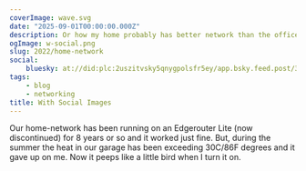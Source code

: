 ```yaml
---
coverImage: wave.svg
date: "2025-09-01T00:00:00.000Z"
description: Or how my home probably has better network than the office.
ogImage: w-social.png
slug: 2022/home-network
social:
    bluesky: at://did:plc:2uszitvsky5qnygpolsfr5ey/app.bsky.feed.post/3lxvxfiyc7c2w
tags:
    - blog
    - networking
title: With Social Images
---
```

Our home-network has been running on an Edgerouter Lite (now discontinued) for 8 years or so and it worked just fine. But, during the summer the heat in our garage has been exceeding 30C/86F degrees and it gave up on me. Now it peeps like a little bird when I turn it on.
